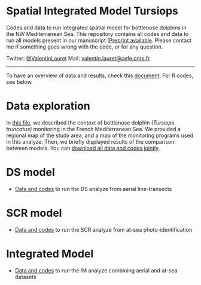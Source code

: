 # Spatial Integrated Model Tursiops

Codes and data to run integrated spatial model for bottlenose dolphins in the NW Mediterranean Sea.
This repository contains all codes and data to run all models present in our manuscript ([Preprint available](https://zslpublications.onlinelibrary.wiley.com/doi/full/10.1111/acv.12815). Please contact me if something goes wrong with the code, or for any question.

Twitter: [@ValentinLauret](https://twitter.com/ValentinLauret)
Mail: [valentin.lauret@cefe.cnrs.fr](mailto:valentin.lauret@ens-lyon.fr)

---

To have an overview of data and results, check this [document](DataAndResults.pdf). For R codes, see below.

# Data exploration

In [this file](Appendix1.pdf), we described the context of bottlenose dolphin _(Tursiops truncatus)_ monitoring in the French Mediterranean Sea. We provided a regional map of the study area, and a map of the monitoring programs used in this analyze. Then, we briefly displayed results of the comparison between models. You can [download all data and codes jointly](DataS1.zip).

# DS model 

  * [Data and codes](DS/) to run the DS analyze from aerial line-transects
  
# SCR model 

  * [Data and codes](SCR/) to run the SCR analyze from at-sea photo-identification
  
# Integrated Model 

  * [Data and codes](IM/) to run the IM analyze combining aerial and at-sea datasets

